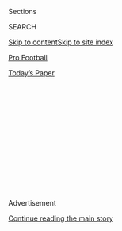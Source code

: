 <div id="app">

<div>

<div>

<div>

<div class="NYTAppHideMasthead css-1q2w90k e1suatyy0">

<div class="section css-ui9rw0 e1suatyy2">

<div class="css-eph4ug er09x8g0">

<div class="css-6n7j50">

</div>

<span class="css-1dv1kvn">Sections</span>

<div class="css-10488qs">

<span class="css-1dv1kvn">SEARCH</span>

</div>

[Skip to content](#site-content)[Skip to site index](#site-index)

</div>

<div id="masthead-section-label" class="css-1wr3we4 eaxe0e00">

[Pro
Football](https://www.nytimes3xbfgragh.onion/section/sports/football)

</div>

<div class="css-10698na e1huz5gh0">

</div>

</div>

<div id="masthead-bar-one" class="section hasLinks css-15hmgas e1csuq9d3">

<div class="css-uqyvli e1csuq9d0">

</div>

<div class="css-1uqjmks e1csuq9d1">

</div>

<div class="css-9e9ivx">

[](https://myaccount.nytimes3xbfgragh.onion/auth/login?response_type=cookie&client_id=vi)

</div>

<div class="css-1bvtpon e1csuq9d2">

[Today’s
Paper](https://www.nytimes3xbfgragh.onion/section/todayspaper)

</div>

</div>

</div>

</div>

<div data-aria-hidden="false">

<div id="site-content" data-role="main">

<div>

<div class="css-1aor85t" style="opacity:0.000000001;z-index:-1;visibility:hidden">

<div class="css-1hqnpie">

<div class="css-epjblv">

<span class="css-17xtcya">[Pro
Football](/section/sports/football)</span><span class="css-x15j1o">|</span><span class="css-fwqvlz">Antonio
Brown Suspended Eight Games by the
N.F.L.</span>

</div>

<div class="css-k008qs">

<div class="css-1iwv8en">

<span class="css-18z7m18"></span>

<div>

</div>

</div>

<span class="css-1n6z4y">https://nyti.ms/30e6iSW</span>

<div class="css-1705lsu">

<div class="css-4xjgmj">

<div class="css-4skfbu" data-role="toolbar" data-aria-label="Social Media Share buttons, Save button, and Comments Panel with current comment count" data-testid="share-tools">

  - 
  - 
  - 
  - 
    
    <div class="css-6n7j50">
    
    </div>

  - 

</div>

</div>

</div>

</div>

</div>

</div>

<div id="NYT_TOP_BANNER_REGION" class="css-13pd83m">

</div>

<div id="top-wrapper" class="css-1sy8kpn">

<div id="top-slug" class="css-l9onyx">

Advertisement

</div>

[Continue reading the main
story](#after-top)

<div class="ad top-wrapper" style="text-align:center;height:100%;display:block;min-height:250px">

<div id="top" class="place-ad" data-position="top" data-size-key="top">

</div>

</div>

<div id="after-top">

</div>

</div>

<div>

<div id="sponsor-wrapper" class="css-1hyfx7x">

<div id="sponsor-slug" class="css-19vbshk">

Supported by

</div>

[Continue reading the main
story](#after-sponsor)

<div id="sponsor" class="ad sponsor-wrapper" style="text-align:center;height:100%;display:block">

</div>

<div id="after-sponsor">

</div>

</div>

<div class="css-186x18t">

</div>

<div class="css-1vkm6nb ehdk2mb0">

# Antonio Brown Suspended Eight Games by the N.F.L.

</div>

The All-Pro receiver was penalized for his role in a January dispute at
his home and for sending threatening tests to a woman who had accused
him of sexual misconduct.

<div class="css-79elbk" data-testid="photoviewer-wrapper">

<div class="css-z3e15g" data-testid="photoviewer-wrapper-hidden">

</div>

<div class="css-1a48zt4 ehw59r15" data-testid="photoviewer-children">

![<span class="css-16f3y1r e13ogyst0" data-aria-hidden="true">Antonio
Brown, who has been selected to seven Pro Bowls, will begin his
suspension at the start of the N.F.L. season regardless of whether he is
signed to a
team.</span><span class="css-cnj6d5 e1z0qqy90" itemprop="copyrightHolder"><span class="css-1ly73wi e1tej78p0">Credit...</span><span><span>Joe
Cavaretta/South Florida Sun-Sentinel, via Associated
Press</span></span></span>](https://static01.graylady3jvrrxbe.onion/images/2020/08/01/sports/31brown-suspension-print/merlin_172890783_97953c39-f485-4d1c-8ccf-7f92169815a0-articleLarge.jpg?quality=75&auto=webp&disable=upscale)

</div>

</div>

<div class="css-18e8msd">

<div class="css-vp77d3 epjyd6m0">

<div class="css-hus3qt ey68jwv0" data-aria-hidden="true">

[![Ken
Belson](https://static01.graylady3jvrrxbe.onion/images/2018/02/16/multimedia/author-ken-belson/author-ken-belson-thumbLarge.jpg
"Ken Belson")](https://www.nytimes3xbfgragh.onion/by/ken-belson)

</div>

<div class="css-1baulvz">

By [<span class="css-1baulvz last-byline" itemprop="name">Ken
Belson</span>](https://www.nytimes3xbfgragh.onion/by/ken-belson)

</div>

</div>

  - 
    
    <div class="css-ld3wwf e16638kd2">
    
    July 31,
    2020
    
    </div>

  - 
    
    <div class="css-4xjgmj">
    
    <div class="css-d8bdto" data-role="toolbar" data-aria-label="Social Media Share buttons, Save button, and Comments Panel with current comment count" data-testid="share-tools">
    
      - 
      - 
      - 
      - 
        
        <div class="css-6n7j50">
        
        </div>
    
      - 
    
    </div>
    
    </div>

</div>

</div>

<div class="section meteredContent css-1r7ky0e" name="articleBody" itemprop="articleBody">

<div class="css-1fanzo5 StoryBodyCompanionColumn">

<div class="css-53u6y8">

The N.F.L. on Friday suspended wide receiver Antonio Brown for eight
regular-season games for his role in a January dispute with a moving
company employee, for which he pleaded no contest to burglary and
battery charges and received two years probation. Brown was also
penalized for sending threatening texts to a woman who accused him of
sexual misconduct. The suspension was [first
reported](https://twitter.com/RobertKlemko/status/1289272211207929856)
by The Washington Post and was confirmed in a statement by the league.

Brown still faces an investigation into [accusations that he sexually
assaulted](https://www.nytimes3xbfgragh.onion/2019/09/10/sports/football/antonio-brown-sexual-asssault-patriots.html)
his former trainer in 2017 and 2018. The lawsuit, [filed in federal
court in South
Florida](https://www.nytimes3xbfgragh.onion/2019/09/10/sports/football/antonio-brown-sexual-asssault-patriots.html),
where Brown has a home, remains open and the receiver could still face
additional penalties pending its outcome. He has denied the accusations
of sexual assault.

Under the terms of the N.F.L.’s suspension, Brown will also have to
participate in a counseling and treatment program. Any additional
violations of the N.F.L.’s personal conduct policy “will likely result
in more significant discipline.”

Friday night, Brown addressed the suspension on social media. “I look
forward to new beginnings,” he [wrote in an Instagram
post](https://www.instagram.com/p/CDVCrkeBb1w/). “I appreciate the
N.F.L. giving me the opportunity to work on myself and improve.” Brown
will not appeal his suspension, according to his agent, Ed Wasielewski.

</div>

</div>

<div class="css-1fanzo5 StoryBodyCompanionColumn">

<div class="css-53u6y8">

A seven-time Pro Bowl selection while with the Pittsburgh Steelers,
Brown, 32, is an unrestricted free agent and can sign with any team. If
he is signed before the start of the regular season, he could take part
in his club’s preseason activities, would start his suspension on Sept.
5. and could return after the team’s eighth game. If he is unsigned, he
would be eligible to play after the eighth week of the season.

Brown was once considered one of the league’s most prolific and popular
players — known for his penalty-inducing [touchdown
celebrations](https://www.nytimes3xbfgragh.onion/2017/05/23/sports/football/nfl-rules-changes-celebrations-overtime.html)
and a season on the reality TV competition “Dancing With the Stars” —
but his career has been in a tailspin since he walked out on the
Steelers in 2018.

Pittsburgh traded him to the Raiders for two draft picks in March 2019,
but Oakland [released him that
September](https://www.nytimes3xbfgragh.onion/2019/09/07/sports/football/antonio-brown-raiders-released.html?module=inline),
after a tumultuous training camp. The New England Patriots picked him
up, but after Brown lashed out against another woman who, [in a Sports
Illustrated
story](https://www.si.com/nfl/2019/09/16/antonio-brown-new-england-patriots-lawsuits-accusations-sexual-midconduct-assault),
accused him of a separate incident of sexual misconduct, the [Patriots
let him
go](https://www.nytimes3xbfgragh.onion/2019/09/20/sports/antonio-brown-patriots-texts.html?module=inline).
Brown competed in one game with the Patriots, scoring a touchdown.

The suspension, which was announced by the N.F.L.’s special counsel for
conduct, Todd Jones, comes as the league remains under scrutiny for how
it has handled cases involving domestic abuse, sexual assault and
harassment.

Brown’s case is unusual partly because he has tried to defend himself on
social media. Since being released in 2019, he has said at least twice
that he [plans to retire from
football](https://www.nytimes3xbfgragh.onion/2019/09/22/sports/antonio-brown-retire-nfl.html).
He has also picked fights with his employers, most notably the Raiders,
[who released
him](https://www.nytimes3xbfgragh.onion/2019/09/07/sports/football/antonio-brown-raiders-released.html)
after a series of incidents during the off-season and training camp last
year, including a [dispute over the type of
helmet](https://twitter.com/RapSheet/status/1165670451332489216) he
could wear.

</div>

</div>

<div class="css-1fanzo5 StoryBodyCompanionColumn">

<div class="css-53u6y8">

In
[December 2019](https://www.tmz.com/2019/12/14/antonio-brown-cops-surround-florida-house-kid-clothes-baby-mama/)
and
[January 2020](https://www.tmz.com/2020/01/13/antonio-brown-police-hollywood-florida-chelsie-kyriss/),
Brown used social media to document domestic disputes with the mother of
his children, during which police were called to his house. Brown was
arrested and charged with burglary, battery and criminal mischief in
late January after a dispute with a moving company employee over pay. He
pleaded no contest and received two years probation, with no travel
restrictions.

Despite his troubles off the field, other prominent players have
embraced him. Brown worked out with Washington quarterback [Dwayne
Haskins](https://www.nbcsports.com/washington/redskins/video-dwayne-haskins-connects-antonio-brown-over-and-over-offseason-workout)
and Seattle Seahawks quarterback Russell Wilson in separate practices,
and with [Tampa Bay Buccaneers quarterback Tom
Brady](https://sports.yahoo.com/tom-brady-and-antonio-brown-are-working-out-with-deion-sanders-son-181014120.html),
who played with Brown in 2019.

Brown also worked out with [Lamar Jackson, the star
quarterback](https://www.youtube.com/watch?v=pOJtVpB1Vq0) of the
Baltimore Ravens, who this week [publicly lobbied for the
team](https://www.espn.com/nfl/story/_/id/29559051/lamar-jackson-says-hoping-ravens-sign-antonio-brown)
to sign the receiver. Brown’s cousin, Marquise Brown, was a standout
rookie receiver for the team in the 2019 season.

Since 2014, when the N.F.L. was heavily criticized for the uneven way it
had handled domestic violence accusations against its players, the
league [has sought to
strengthen](https://www.nytimes3xbfgragh.onion/2014/08/29/sports/football/roger-goodell-admits-he-was-wrong-and-alters-nfl-policy-on-domestic-violence.html)
its investigation department, adding former prosecutors and specialists
in sexual abuse. The league no longer relies exclusively on the findings
of law enforcement to determine whether to suspend a player.

The league has suspended players after they have been on paid leave. For
example, Kareem Hunt, who was caught on video striking a woman in
February 2018, [was suspended for eight
games](https://www.nytimes3xbfgragh.onion/2019/03/15/sports/football/kareem-hunt-.html).
Josh Brown, who admitted to the police that he had abused his wife, was
initially suspended for one game in 2016. After additional evidence was
revealed, he was suspended with pay in 2017 while the league
investigated the accusations against him.

In other cases, the league suspended players after they were charged
with domestic abuse, sexual assault and other violent crimes.

</div>

</div>

<div class="css-1fanzo5 StoryBodyCompanionColumn">

<div class="css-53u6y8">

In Antonio Brown’s case, N.F.L. investigators have examined accusations
made in a civil suit by his former trainer. In the suit, the trainer
accused Brown of sexually assaulting her twice during training sessions
in June 2017. She ended her working relationship with Brown, the lawsuit
says, but several months later, when he contacted her to apologize, she
relented. She was, according to the lawsuit, “swayed by his assurance
that he would cease any sexual advances.”

</div>

</div>

<div class="css-79elbk" data-testid="photoviewer-wrapper">

<div class="css-z3e15g" data-testid="photoviewer-wrapper-hidden">

</div>

<div class="css-1a48zt4 ehw59r15" data-testid="photoviewer-children">

![<span class="css-16f3y1r e13ogyst0" data-aria-hidden="true">Despite
his troubles off the field, Brown worked out with several quarterbacks
during the offseason, including Dwayne Haskins, right, of the Washington
Football
Team.</span><span class="css-cnj6d5 e1z0qqy90" itemprop="copyrightHolder"><span class="css-1ly73wi e1tej78p0">Credit...</span><span>Joe
Cavaretta/South Florida Sun-Sentinel, via Associated
Press</span></span>](https://static01.graylady3jvrrxbe.onion/images/2020/07/31/sports/31brown-suspension-2/merlin_172890411_d3431a2a-7bdc-4ce2-a532-e73d02311001-articleLarge.jpg?quality=75&auto=webp&disable=upscale)

</div>

</div>

<div class="css-1fanzo5 StoryBodyCompanionColumn">

<div class="css-53u6y8">

Then, the lawsuit says, on May 20, 2018, Brown forced her onto a bed,
pushed her face into the mattress and “forcibly” raped her.

[A statement from Brown’s
lawyer](https://twitter.com/DarrenHeitner/status/1171584983280095233?s=20)
characterized the lawsuit as motivated by money. The statement also
mentioned at least one instance when the two had consensual sex, adding
that “any sexual interaction with Mr. Brown was entirely consensual.”

Brown was not charged criminally, and both Brown and his accuser,
through their lawyers, said they would cooperate with the league’s
investigation, which began after the suit was filed on Sept. 11 last
year. N.F.L. representatives spoke with the woman in a meeting five days
later that [reportedly lasted 10
hours](https://sports.yahoo.com/the-nfl-has-interviewed-antonio-browns-accuser-now-roger-goodell-has-a-decision-to-make-014530565.html).
The league’s investigation remains open in part because the case is
still in court.

The Patriots, who said in a
[statement](https://twitter.com/nick_underhill/status/1171631870607613957)
that they strongly condemned domestic violence, owed Brown a $9 million
signing bonus that was reportedly reduced to $5 million after a
settlement.

</div>

</div>

</div>

<div>

</div>

<div>

</div>

<div>

</div>

<div>

<div id="bottom-wrapper" class="css-1ede5it">

<div id="bottom-slug" class="css-l9onyx">

Advertisement

</div>

[Continue reading the main
story](#after-bottom)

<div id="bottom" class="ad bottom-wrapper" style="text-align:center;height:100%;display:block;min-height:90px">

</div>

<div id="after-bottom">

</div>

</div>

</div>

</div>

</div>

## Site Index

<div>

</div>

## Site Information Navigation

  - [© <span>2020</span> <span>The New York Times
    Company</span>](https://help.nytimes3xbfgragh.onion/hc/en-us/articles/115014792127-Copyright-notice)

<!-- end list -->

  - [NYTCo](https://www.nytco.com/)
  - [Contact
    Us](https://help.nytimes3xbfgragh.onion/hc/en-us/articles/115015385887-Contact-Us)
  - [Work with us](https://www.nytco.com/careers/)
  - [Advertise](https://nytmediakit.com/)
  - [T Brand Studio](http://www.tbrandstudio.com/)
  - [Your Ad
    Choices](https://www.nytimes3xbfgragh.onion/privacy/cookie-policy#how-do-i-manage-trackers)
  - [Privacy](https://www.nytimes3xbfgragh.onion/privacy)
  - [Terms of
    Service](https://help.nytimes3xbfgragh.onion/hc/en-us/articles/115014893428-Terms-of-service)
  - [Terms of
    Sale](https://help.nytimes3xbfgragh.onion/hc/en-us/articles/115014893968-Terms-of-sale)
  - [Site
    Map](https://spiderbites.nytimes3xbfgragh.onion)
  - [Help](https://help.nytimes3xbfgragh.onion/hc/en-us)
  - [Subscriptions](https://www.nytimes3xbfgragh.onion/subscription?campaignId=37WXW)

</div>

</div>

</div>

</div>

